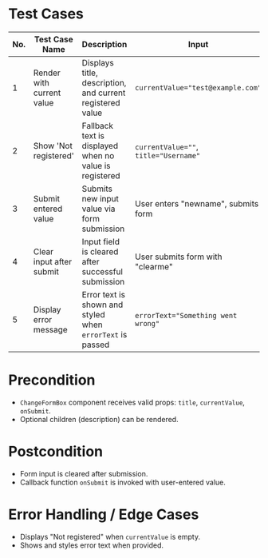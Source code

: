 # Test Cases

| No. | Test Case Name | Description | Input | Expected Output / Behavior | Status |
|-----|----------------|-------------|-------|----------------------------|--------|
| 1   | Render with current value | Displays title, description, and current registered value | `currentValue="test@example.com"` | Shows title "Email", description text, and current email | PASS |
| 2   | Show 'Not registered' | Fallback text is displayed when no value is registered | `currentValue=""`, `title="Username"` | "Current username: Not registered" is rendered | PASS |
| 3   | Submit entered value | Submits new input value via form submission | User enters "newname", submits form | `onSubmit("newname")` is called | PASS |
| 4   | Clear input after submit | Input field is cleared after successful submission | User submits form with "clearme" | Input becomes empty after submit | PASS |
| 5   | Display error message | Error text is shown and styled when `errorText` is passed | `errorText="Something went wrong"` | Error is visible and styled with red color | PASS |

# Precondition
- `ChangeFormBox` component receives valid props: `title`, `currentValue`, `onSubmit`.
- Optional children (description) can be rendered.

# Postcondition
- Form input is cleared after submission.
- Callback function `onSubmit` is invoked with user-entered value.

# Error Handling / Edge Cases
- Displays "Not registered" when `currentValue` is empty.
- Shows and styles error text when provided.
